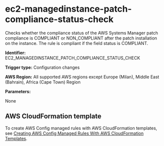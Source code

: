 # ec2\-managedinstance\-patch\-compliance\-status\-check<a name="ec2-managedinstance-patch-compliance-status-check"></a>

Checks whether the compliance status of the AWS Systems Manager patch compliance is COMPLIANT or NON\_COMPLIANT after the patch installation on the instance\. The rule is compliant if the field status is COMPLIANT\. 

**Identifier:** EC2\_MANAGEDINSTANCE\_PATCH\_COMPLIANCE\_STATUS\_CHECK

**Trigger type:** Configuration changes

**AWS Region:** All supported AWS regions except Europe \(Milan\), Middle East \(Bahrain\), Africa \(Cape Town\) Region

**Parameters:**

None  

## AWS CloudFormation template<a name="w26aac11c31c17b7d129c15"></a>

To create AWS Config managed rules with AWS CloudFormation templates, see [Creating AWS Config Managed Rules With AWS CloudFormation Templates](aws-config-managed-rules-cloudformation-templates.md)\.